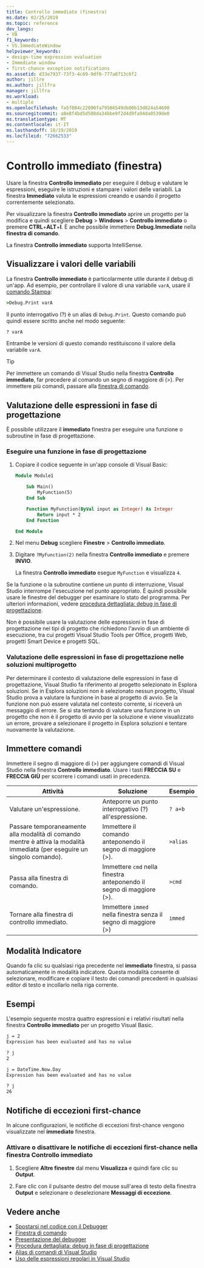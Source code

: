 ```yaml
---
title: Controllo immediato (finestra)
ms.date: 02/25/2019
ms.topic: reference
dev_langs:
- VB
f1_keywords:
- VS.ImmediateWindow
helpviewer_keywords:
- design-time expression evaluation
- Immediate window
- first-chance exception notifications
ms.assetid: d33e7937-73f3-4c69-9df0-777a8713c6f2
author: jillre
ms.author: jillfra
manager: jillfra
ms.workload:
- multiple
ms.openlocfilehash: fa5f804c22090fa79586549db00b13d824a54690
ms.sourcegitcommit: a8e8f4bd5d508da34bbe9f2d4d9fa94da0539de0
ms.translationtype: MT
ms.contentlocale: it-IT
ms.lasthandoff: 10/19/2019
ms.locfileid: "72662533"
---
```

# <a name="immediate-window"></a>Controllo immediato (finestra)

Usare la finestra **Controllo immediato** per eseguire il debug e valutare le espressioni, eseguire le istruzioni e stampare i valori delle variabili. La finestra **Immediato** valuta le espressioni creando e usando il progetto correntemente selezionato.

Per visualizzare la finestra **Controllo immediato** aprire un progetto per la modifica e quindi scegliere **Debug** > **Windows** > **Controllo immediato** o premere **CTRL**+**ALT**+**I**. È anche possibile immettere **Debug.Immediate** nella **finestra di comando**.

La finestra **Controllo immediato** supporta IntelliSense.

## <a name="display-the-values-of-variables"></a>Visualizzare i valori delle variabili

La finestra **Controllo immediato** è particolarmente utile durante il debug di un'app. Ad esempio, per controllare il valore di una variabile `varA`, usare il [comando Stampa](../../ide/reference/print-command.md):

```cmd
>Debug.Print varA
```

Il punto interrogativo (?) è un alias di `Debug.Print`. Questo comando può quindi essere scritto anche nel modo seguente:

```cmd
? varA
```

Entrambe le versioni di questo comando restituiscono il valore della variabile `varA`.

> [!TIP]
> Per immettere un comando di Visual Studio nella finestra **Controllo immediato**, far precedere al comando un segno di maggiore di (>). Per immettere più comandi, passare alla [finestra di comando](command-window.md).

## <a name="design-time-expression-evaluation"></a>Valutazione delle espressioni in fase di progettazione

È possibile utilizzare il **immediato** finestra per eseguire una funzione o subroutine in fase di progettazione.

### <a name="execute-a-function-at-design-time"></a>Eseguire una funzione in fase di progettazione

1. Copiare il codice seguente in un'app console di Visual Basic:

   ```vb
   Module Module1

       Sub Main()
           MyFunction(5)
       End Sub

       Function MyFunction(ByVal input as Integer) As Integer
           Return input * 2
       End Function

   End Module
   ```

2. Nel menu **Debug** scegliere **Finestre** > **Controllo immediato**.

3. Digitare `?MyFunction(2)` nella finestra **Controllo immediato** e premere **INVIO**.

    La finestra **Controllo immediato** esegue `MyFunction` e visualizza `4`.

Se la funzione o la subroutine contiene un punto di interruzione, Visual Studio interrompe l'esecuzione nel punto appropriato. È quindi possibile usare le finestre del debugger per esaminare lo stato del programma. Per ulteriori informazioni, vedere [procedura dettagliata: debug in fase di progettazione](../../debugger/walkthrough-debugging-at-design-time.md).

Non è possibile usare la valutazione delle espressioni in fase di progettazione nei tipi di progetto che richiedono l'avvio di un ambiente di esecuzione, tra cui progetti Visual Studio Tools per Office, progetti Web, progetti Smart Device e progetti SQL.

### <a name="design-time-expression-evaluation-in-multi-project-solutions"></a>Valutazione delle espressioni in fase di progettazione nelle soluzioni multiprogetto

Per determinare il contesto di valutazione delle espressioni in fase di progettazione, Visual Studio fa riferimento al progetto selezionato in Esplora soluzioni. Se in Esplora soluzioni non è selezionato nessun progetto, Visual Studio prova a valutare la funzione in base al progetto di avvio. Se la funzione non può essere valutata nel contesto corrente, si riceverà un messaggio di errore. Se si sta tentando di valutare una funzione in un progetto che non è il progetto di avvio per la soluzione e viene visualizzato un errore, provare a selezionare il progetto in Esplora soluzioni e tentare nuovamente la valutazione.

## <a name="enter-commands"></a>Immettere comandi

Immettere il segno di maggiore di (>) per aggiungere comandi di Visual Studio nella finestra **Controllo immediato**. Usare i tasti **FRECCIA SU** e **FRECCIA GIÙ** per scorrere i comandi usati in precedenza.

|Attività|Soluzione|Esempio|
|----------|--------------|-------------|
|Valutare un'espressione.|Anteporre un punto interrogativo (?) all'espressione.|`? a+b`|
|Passare temporaneamente alla modalità di comando mentre è attiva la modalità immediata (per eseguire un singolo comando).|Immettere il comando anteponendo il segno di maggiore (>).|`>alias`|
|Passa alla finestra di comando.|Immettere `cmd` nella finestra anteponendo il segno di maggiore (>).|`>cmd`|
|Tornare alla finestra di controllo immediato.|Immettere `immed` nella finestra senza il segno di maggiore (>)|`immed`|

## <a name="mark-mode"></a>Modalità Indicatore

Quando fa clic su qualsiasi riga precedente nel **immediato** finestra, si passa automaticamente in modalità indicatore. Questa modalità consente di selezionare, modificare e copiare il testo dei comandi precedenti in qualsiasi editor di testo e incollarlo nella riga corrente.

## <a name="examples"></a>Esempi

L'esempio seguente mostra quattro espressioni e i relativi risultati nella finestra **Controllo immediato** per un progetto Visual Basic.

```cmd
j = 2
Expression has been evaluated and has no value

? j
2

j = DateTime.Now.Day
Expression has been evaluated and has no value

? j
26
```

## <a name="first-chance-exception-notifications"></a>Notifiche di eccezioni first-chance

In alcune configurazioni, le notifiche di eccezioni first-chance vengono visualizzate nel **immediato** finestra.

### <a name="toggle-first-chance-exception-notifications-in-the-immediate-window"></a>Attivare o disattivare le notifiche di eccezioni first-chance nella finestra Controllo immediato

1. Scegliere **Altre finestre** dal menu **Visualizza** e quindi fare clic su **Output**.

2. Fare clic con il pulsante destro del mouse sull'area di testo della finestra **Output** e selezionare o deselezionare **Messaggi di eccezione**.

## <a name="see-also"></a>Vedere anche

- [Spostarsi nel codice con il Debugger](../../debugger/navigating-through-code-with-the-debugger.md)
- [Finestra di comando](../../ide/reference/command-window.md)
- [Presentazione del debugger](../../debugger/debugger-feature-tour.md)
- [Procedura dettagliata: debug in fase di progettazione](../../debugger/walkthrough-debugging-at-design-time.md)
- [Alias di comandi di Visual Studio](../../ide/reference/visual-studio-command-aliases.md)
- [Uso delle espressioni regolari in Visual Studio](../../ide/using-regular-expressions-in-visual-studio.md)
